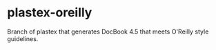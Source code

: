 plastex-oreilly
===============

Branch of plastex that generates DocBook 4.5 that meets O'Reilly style guidelines.